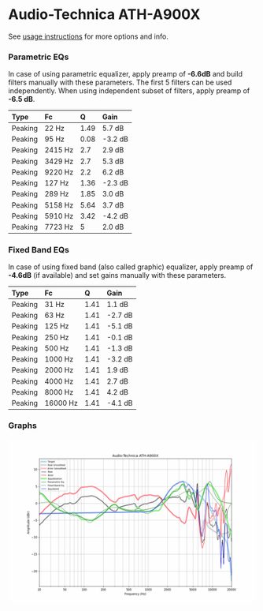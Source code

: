 # Audio-Technica ATH-A900X
See [usage instructions](https://github.com/jaakkopasanen/AutoEq#usage) for more options and info.

### Parametric EQs
In case of using parametric equalizer, apply preamp of **-6.6dB** and build filters manually
with these parameters. The first 5 filters can be used independently.
When using independent subset of filters, apply preamp of **-6.5 dB**.

| Type    | Fc      |    Q | Gain    |
|:--------|:--------|:-----|:--------|
| Peaking | 22 Hz   | 1.49 | 5.7 dB  |
| Peaking | 95 Hz   | 0.08 | -3.2 dB |
| Peaking | 2415 Hz | 2.7  | 2.9 dB  |
| Peaking | 3429 Hz | 2.7  | 5.3 dB  |
| Peaking | 9220 Hz | 2.2  | 6.2 dB  |
| Peaking | 127 Hz  | 1.36 | -2.3 dB |
| Peaking | 289 Hz  | 1.85 | 3.0 dB  |
| Peaking | 5158 Hz | 5.64 | 3.7 dB  |
| Peaking | 5910 Hz | 3.42 | -4.2 dB |
| Peaking | 7723 Hz | 5    | 2.0 dB  |

### Fixed Band EQs
In case of using fixed band (also called graphic) equalizer, apply preamp of **-4.6dB**
(if available) and set gains manually with these parameters.

| Type    | Fc       |    Q | Gain    |
|:--------|:---------|:-----|:--------|
| Peaking | 31 Hz    | 1.41 | 1.1 dB  |
| Peaking | 63 Hz    | 1.41 | -2.7 dB |
| Peaking | 125 Hz   | 1.41 | -5.1 dB |
| Peaking | 250 Hz   | 1.41 | -0.1 dB |
| Peaking | 500 Hz   | 1.41 | -1.3 dB |
| Peaking | 1000 Hz  | 1.41 | -3.2 dB |
| Peaking | 2000 Hz  | 1.41 | 1.9 dB  |
| Peaking | 4000 Hz  | 1.41 | 2.7 dB  |
| Peaking | 8000 Hz  | 1.41 | 4.2 dB  |
| Peaking | 16000 Hz | 1.41 | -4.1 dB |

### Graphs
![](./Audio-Technica%20ATH-A900X.png)